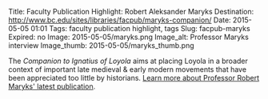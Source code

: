 Title: Faculty Publication Highlight: Robert Aleksander Maryks
Destination: http://www.bc.edu/sites/libraries/facpub/maryks-companion/
Date: 2015-05-05 01:01 
Tags: faculty publication highlight, tags 
Slug: facpub-maryks
Expired: no
Image: 2015-05-05/maryks.png
Image_alt: Professor Maryks interview
Image_thumb: 2015-05-05/maryks_thumb.png

The <em>Companion to Ignatius of Loyola</em> aims at placing Loyola in a broader context of important late medieval & early modern movements that have been appreciated too little by historians.
[Learn more about Professor Robert Maryks' latest publication](http://www.bc.edu/sites/libraries/facpub/maryks-companion/).